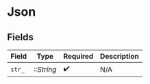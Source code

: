# Json


## Fields

| Field              | Type               | Required           | Description        |
| ------------------ | ------------------ | ------------------ | ------------------ |
| `str_`             | *::String*         | :heavy_check_mark: | N/A                |